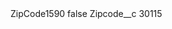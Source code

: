<?xml version="1.0" encoding="UTF-8"?>
<CustomMetadata xmlns="http://soap.sforce.com/2006/04/metadata" xmlns:xsi="http://www.w3.org/2001/XMLSchema-instance" xmlns:xsd="http://www.w3.org/2001/XMLSchema">
    <label>ZipCode1590</label>
    <protected>false</protected>
    <values>
        <field>Zipcode__c</field>
        <value xsi:type="xsd:string">30115</value>
    </values>
</CustomMetadata>
